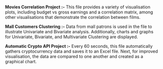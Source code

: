 **Movies Correlation Project :-**
This file provides a variety of visualisation plots, including budget vs gross earnings and a correlation matrix, among other visualisations that demonstrate the correlation between films.

**Mall Customers Clustering :-**
Data from mall patrons is used in the file to illustrate Univariate and Bivariate analysis. Additionally, charts and graphs for Univariate, Bivariate, and Multivariate Clustering are displayed.

**Automatic Crypto API Project :-**
Every 60 seconds, this file automatically gathers cryptocurrency data and saves it to an Excel file. Next, for improved visualisation, the data are compared to one another and created as a graphical chart.
